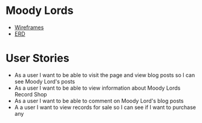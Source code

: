 # Moody Lords


-   [Wireframes](http://imgur.com/a/YJwub)
-   [ERD](http://imgur.com/a/hBUcj)

# User Stories

- As a user I want to be able to visit the page and view blog posts so I can see Moody Lord's posts
- As a user I want to be able to view information about Moody Lords Record Shop
- As a user I want to be able to comment on Moody Lord's blog posts
- A a user I want to view records for sale so I can see if I want to purchase any
